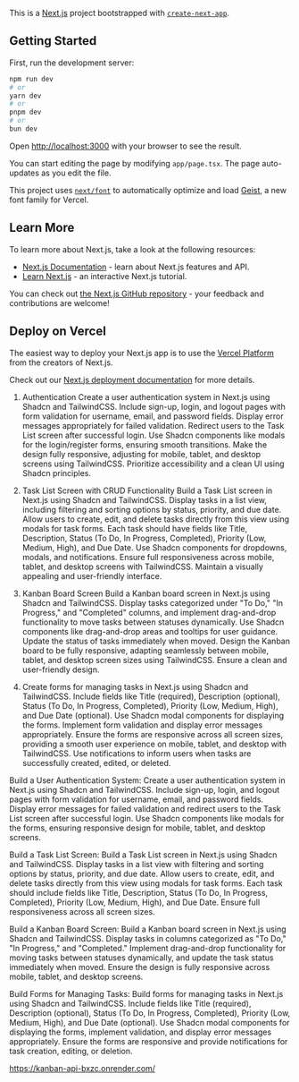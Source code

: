 This is a [Next.js](https://nextjs.org) project bootstrapped with [`create-next-app`](https://nextjs.org/docs/app/api-reference/cli/create-next-app).

## Getting Started

First, run the development server:

```bash
npm run dev
# or
yarn dev
# or
pnpm dev
# or
bun dev
```

Open [http://localhost:3000](http://localhost:3000) with your browser to see the result.

You can start editing the page by modifying `app/page.tsx`. The page auto-updates as you edit the file.

This project uses [`next/font`](https://nextjs.org/docs/app/building-your-application/optimizing/fonts) to automatically optimize and load [Geist](https://vercel.com/font), a new font family for Vercel.

## Learn More

To learn more about Next.js, take a look at the following resources:

- [Next.js Documentation](https://nextjs.org/docs) - learn about Next.js features and API.
- [Learn Next.js](https://nextjs.org/learn) - an interactive Next.js tutorial.

You can check out [the Next.js GitHub repository](https://github.com/vercel/next.js) - your feedback and contributions are welcome!

## Deploy on Vercel

The easiest way to deploy your Next.js app is to use the [Vercel Platform](https://vercel.com/new?utm_medium=default-template&filter=next.js&utm_source=create-next-app&utm_campaign=create-next-app-readme) from the creators of Next.js.

Check out our [Next.js deployment documentation](https://nextjs.org/docs/app/building-your-application/deploying) for more details.

1. Authentication
Create a user authentication system in Next.js using Shadcn and TailwindCSS. Include sign-up, login, and logout pages with form validation for username, email, and password fields. Display error messages appropriately for failed validation. Redirect users to the Task List screen after successful login. Use Shadcn components like modals for the login/register forms, ensuring smooth transitions. Make the design fully responsive, adjusting for mobile, tablet, and desktop screens using TailwindCSS. Prioritize accessibility and a clean UI using Shadcn principles.

2. Task List Screen with CRUD Functionality
Build a Task List screen in Next.js using Shadcn and TailwindCSS. Display tasks in a list view, including filtering and sorting options by status, priority, and due date. Allow users to create, edit, and delete tasks directly from this view using modals for task forms. Each task should have fields like Title, Description, Status (To Do, In Progress, Completed), Priority (Low, Medium, High), and Due Date. Use Shadcn components for dropdowns, modals, and notifications. Ensure full responsiveness across mobile, tablet, and desktop screens with TailwindCSS. Maintain a visually appealing and user-friendly interface.


3. Kanban Board Screen
Build a Kanban board screen in Next.js using Shadcn and TailwindCSS. Display tasks categorized under "To Do," "In Progress," and "Completed" columns, and implement drag-and-drop functionality to move tasks between statuses dynamically. Use Shadcn components like drag-and-drop areas and tooltips for user guidance. Update the status of tasks immediately when moved. Design the Kanban board to be fully responsive, adapting seamlessly between mobile, tablet, and desktop screen sizes using TailwindCSS. Ensure a clean and user-friendly design.

4. Create forms for managing tasks in Next.js using Shadcn and TailwindCSS. Include fields like Title (required), Description (optional), Status (To Do, In Progress, Completed), Priority (Low, Medium, High), and Due Date (optional). Use Shadcn modal components for displaying the forms. Implement form validation and display error messages appropriately. Ensure the forms are responsive across all screen sizes, providing a smooth user experience on mobile, tablet, and desktop with TailwindCSS. Use notifications to inform users when tasks are successfully created, edited, or deleted.


Build a User Authentication System: Create a user authentication system in Next.js using Shadcn and TailwindCSS. Include sign-up, login, and logout pages with form validation for username, email, and password fields. Display error messages for failed validation and redirect users to the Task List screen after successful login. Use Shadcn components like modals for the forms, ensuring responsive design for mobile, tablet, and desktop screens.

Build a Task List Screen: Build a Task List screen in Next.js using Shadcn and TailwindCSS. Display tasks in a list view with filtering and sorting options by status, priority, and due date. Allow users to create, edit, and delete tasks directly from this view using modals for task forms. Each task should include fields like Title, Description, Status (To Do, In Progress, Completed), Priority (Low, Medium, High), and Due Date. Ensure full responsiveness across all screen sizes.

Build a Kanban Board Screen: Build a Kanban board screen in Next.js using Shadcn and TailwindCSS. Display tasks in columns categorized as "To Do," "In Progress," and "Completed." Implement drag-and-drop functionality for moving tasks between statuses dynamically, and update the task status immediately when moved. Ensure the design is fully responsive across mobile, tablet, and desktop screens.

Build Forms for Managing Tasks: Build forms for managing tasks in Next.js using Shadcn and TailwindCSS. Include fields like Title (required), Description (optional), Status (To Do, In Progress, Completed), Priority (Low, Medium, High), and Due Date (optional). Use Shadcn modal components for displaying the forms, implement validation, and display error messages appropriately. Ensure the forms are responsive and provide notifications for task creation, editing, or deletion.

https://kanban-api-bxzc.onrender.com/

